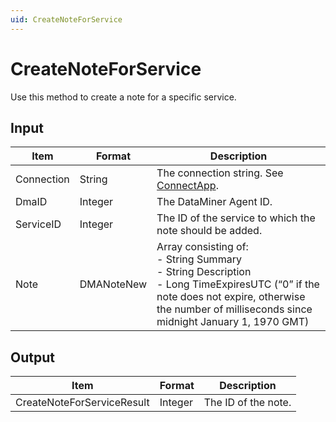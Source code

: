 ```yaml
---
uid: CreateNoteForService
---
```


# CreateNoteForService

Use this method to create a note for a specific service.

## Input

| Item | Format | Description |
|--|--|--|
| Connection | String | The connection string. See [ConnectApp](xref:ConnectApp). |
| DmaID | Integer | The DataMiner Agent ID. |
| ServiceID | Integer | The ID of the service to which the note should be added. |
| Note | DMANoteNew | Array consisting of:<br> -  String Summary<br> -  String Description<br> -  Long TimeExpiresUTC (“0” if the note does not expire, otherwise the number of milliseconds since midnight January 1, 1970 GMT) |

## Output

| Item                        | Format  | Description         |
|-----------------------------|---------|---------------------|
| CreateNoteForService­Result | Integer | The ID of the note. |
